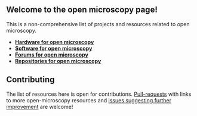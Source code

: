 ## Welcome to the open microscopy page!
This is a non-comprehensive list of projects and resources related to open microscopy. 

* [**Hardware for open microscopy**](/src/OM_Hardware.md) 
* [**Software for open microscopy**](/src/OM_Software.md)
* [**Forums for open microscopy**](/src/OM_Forums.md)	
* [**Repositories for open microscopy**](/src/OM_Repos.md)	

## Contributing
The list of resources here is open for contributions. [Pull-requests](https://github.com/HohlbeinLab/OpenMicroscopy/pulls) with links to more open-microscopy resources and [issues suggesting further improvement](https://github.com/HohlbeinLab/OpenMicroscopy/issues) are welcome!
